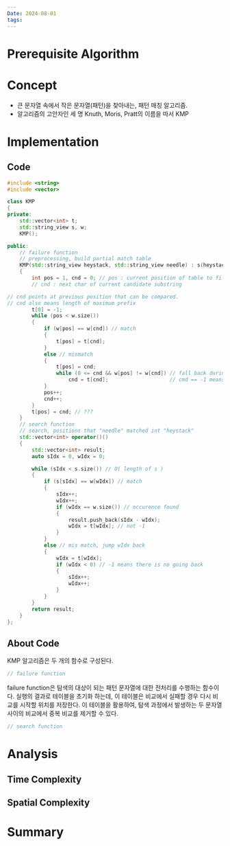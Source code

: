 ```yaml
---
Date: 2024-08-01
tags:
---
```

# Prerequisite Algorithm
# Concept
- 큰 문자열 속에서 작은 문자열(패턴)을 찾아내는, 패턴 매칭 알고리즘.
- 알고리즘의 고안자인 세 명 Knuth, Moris, Pratt의 이름을 따서 KMP
# Implementation

## Code

``` C++
#include <string>
#include <vector>

class KMP
{
private:
	std::vector<int> t;
	std::string_view s, w;
	KMP();

public:
	// failure function
	// preprocessing, build partial match table
	KMP(std::string_view heystack, std::string_view needle) : s(heystack), w(needle), t(needle.size() + 1, 0)
	{
		int pos = 1, cnd = 0; // pos : current position of table to fill
		// cnd : next char of current candidate substring

// cnd points at previous position that can be compared.
// cnd also means length of maximum prefix
		t[0] = -1;
		while (pos < w.size())
		{
			if (w[pos] == w[cnd]) // match
			{
				t[pos] = t[cnd];
			}
			else // mismatch
			{
				t[pos] = cnd;
				while (0 <= cnd && w[pos] != w[cnd]) // fall back during mismatch
					cnd = t[cnd];					 // cmd == -1 means no going back
			}
			pos++;
			cnd++;
		}
		t[pos] = cnd; // ???
	}
	// search function
	// search, positions that "needle" matched int "heystack"
	std::vector<int> operator()()
	{
		std::vector<int> result;
		auto sIdx = 0, wIdx = 0;

		while (sIdx < s.size()) // O( length of s )
		{
			if (s[sIdx] == w[wIdx]) // match
			{
				sIdx++;
				wIdx++;
				if (wIdx == w.size()) // occurence found
				{
					result.push_back(sIdx - wIdx);
					wIdx = t[wIdx]; // not -1
				}
			}
			else // mis match, jump wIdx back
			{
				wIdx = t[wIdx];
				if (wIdx < 0) // -1 means there is no going back
				{
					sIdx++;
					wIdx++;
				}
			}
		}
		return result;
	}
};
```

## About Code

KMP 알고리즘은 두 개의 함수로 구성된다. 
```C++
// failure function


```
failure function은 탐색의 대상이 되는 패턴 문자열에 대한 전처리를 수행하는 함수이다. 실행의 결과로 테이블을 초기화 하는데, 이 테이블은 비교에서 실패할 경우 다시 비교를 시작할 위치를 저장한다. 이 테이블을 활용하여, 탐색 과정에서 발생하는 두 문자열 사이의 비교에서 중복 비교를 제거할 수 있다.

```C++
// search function

```
# Analysis

## Time Complexity

## Spatial Complexity

# Summary

